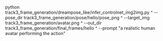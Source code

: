 python track3_frame_generation/dreampose_like/infer_controlnet_img2img.py ^
  --pose_dir track3_frame_generation/pose/hello/pose_png ^
  --target_img track3_frame_generation/avatar.png ^
  --out_dir track3_frame_generation/final_frames/hello ^
  --prompt "a realistic human avatar performing the action"
